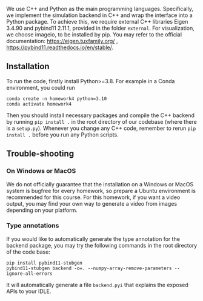 
We use C++ and Python as the main programming languages. Specifically, we implement the simulation backend in C++ and wrap the interface into a Python package. To achieve this, we require external C++ libraries Eigen 3.4.90 and pybind11 2.11.1, provided in the folder `external`. For visualization, we choose imageio, to be installed by pip. You may refer to the official documentation: https://eigen.tuxfamily.org/ , https://pybind11.readthedocs.io/en/stable/.
## Installation
To run the code, firstly install Python>=3.8. For example in a Conda environment, you could run
```
conda create -n homework4 python=3.10
conda activate homework4
```
Then you should install necessary packages and compile the C++ backend by running `pip install .` in the root directory of our codebase (where there is a `setup.py`). Whenever you change any C++ code, remember to rerun `pip install .` before you run any Python scripts.

## Trouble-shooting
### On Windows or MacOS
We do not officially guarantee that the installation on a Windows or MacOS system is bugfree for every homework, so prepare a Ubuntu environment is recommended for this course. For this homework, if you want a video output, you may find your own way to generate a video from images depending on your platform.

### Type annotations
If you would like to automatically generate the type annotation for the backend package, you may try the following commands in the root directory of the code base:
```
pip install pybind11-stubgen
pybind11-stubgen backend -o=. --numpy-array-remove-parameters --ignore-all-errors
```
It will automatically generate a file `backend.pyi` that explains the exposed APIs to your IDLE.
